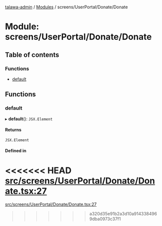 [talawa-admin](../README.md) / [Modules](../modules.md) / screens/UserPortal/Donate/Donate

# Module: screens/UserPortal/Donate/Donate

## Table of contents

### Functions

- [default](screens_UserPortal_Donate_Donate.md#default)

## Functions

### default

▸ **default**(): `JSX.Element`

#### Returns

`JSX.Element`

#### Defined in

<<<<<<< HEAD
[src/screens/UserPortal/Donate/Donate.tsx:27](https://github.com/PalisadoesFoundation/talawa-admin/blob/12d9229/src/screens/UserPortal/Donate/Donate.tsx#L27)
=======
[src/screens/UserPortal/Donate/Donate.tsx:27](https://github.com/PalisadoesFoundation/talawa-admin/blob/b619a0d/src/screens/UserPortal/Donate/Donate.tsx#L27)
>>>>>>> a320d35e91b2a3d10a9143384969dba0973c37f1
